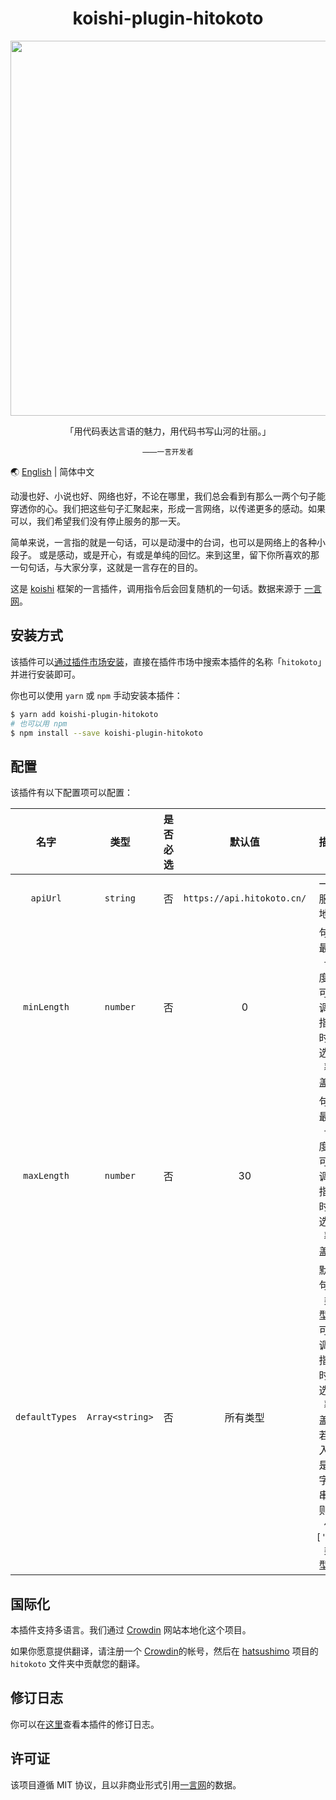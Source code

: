 <h1 align="center">koishi-plugin-hitokoto</h1>

<p align="center">
  <img src="./logo.png" width="600px"></img>
</p>

<p align="center">「用代码表达言语的魅力，用代码书写山河的壮丽。」</p>
<p align="center"><sup>——一言开发者</sup></p>

🌏 [English](./README.md) | 简体中文

动漫也好、小说也好、网络也好，不论在哪里，我们总会看到有那么一两个句子能穿透你的心。我们把这些句子汇聚起来，形成一言网络，以传递更多的感动。如果可以，我们希望我们没有停止服务的那一天。

简单来说，一言指的就是一句话，可以是动漫中的台词，也可以是网络上的各种小段子。 或是感动，或是开心，有或是单纯的回忆。来到这里，留下你所喜欢的那一句句话，与大家分享，这就是一言存在的目的。

这是 [koishi](https://github.com/koishijs/koishi) 框架的一言插件，调用指令后会回复随机的一句话。数据来源于 [一言网](https://hitokoto.cn)。

## 安装方式

该插件可以[通过插件市场安装](https://koishi.chat/zh-CN/manual/usage/market.html)，直接在插件市场中搜索本插件的名称「`hitokoto`」并进行安装即可。

你也可以使用 `yarn` 或 `npm` 手动安装本插件：

```bash
$ yarn add koishi-plugin-hitokoto
# 也可以用 npm
$ npm install --save koishi-plugin-hitokoto
```

## 配置

该插件有以下配置项可以配置：

|      名字      |      类型       | 是否必选 |           默认值           |                                       描述                                        |
| :------------: | :-------------: | :------: | :------------------------: | :-------------------------------------------------------------------------------: |
|    `apiUrl`    |    `string`     |    否    | `https://api.hitokoto.cn/` |                                   一言服务地址                                    |
|  `minLength`   |    `number`     |    否    |             0              |                     句子最小长度，可在调用指令时用选项覆盖。                      |
|  `maxLength`   |    `number`     |    否    |             30             |                     句子最大长度，可在调用指令时用选项覆盖。                      |
| `defaultTypes` | `Array<string>` |    否    |          所有类型          | 默认句子类型，可在调用指令时用选项覆盖。若传入的是空字符串，则当作 `['a']` 类型。 |

## 国际化

本插件支持多语言。我们通过 [Crowdin](https://crowdin.com/) 网站本地化这个项目。

如果你愿意提供翻译，请注册一个 [Crowdin](https://crowdin.com/)的帐号，然后在 [hatsushimo](https://crowdin.com/project/hatsushimo) 项目的 `hitokoto` 文件夹中贡献您的翻译。

## 修订日志

你可以在[这里](./CHANGELOG.md)查看本插件的修订日志。

## 许可证

该项目遵循 MIT 协议，且以非商业形式引用[一言网](https://hitokoto.cn)的数据。
